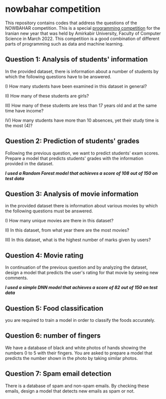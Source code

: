 # nowbahar competition

This repository contains codes that address the questions of the NOWBAHAR competition. This is a special [programming competition](https://quera.org/contest/assignments/40246/problems) for the Iranian new year that was held by Amirkabir University, Faculty of Computer Science in March 2022. This competition is a good combination of different parts of programming such as data and machine learning. 


## Question 1: Analysis of students' information

In the provided dataset, there is information about a number of students by which the following questions have to be answered.

I) How many students have been examined in this dataset in general?

II) How many of these students are girls?

III) How many of these students are less than 17 years old and at the same time have income?

IV) How many students have more than 10 absences, yet their study time is the most (4)?


## Question 2: Prediction of students' grades

Following the previous question, we want to predict students' exam scores. Prepare a model that predicts students' grades with the information provided in the dataset.

***I used a Random Forest model that achieves a score of 108 out of 150 on test data***


## Question 3: Analysis of movie information

in the provided dataset there is information about various movies by which the following questions must be answered.

I) How many unique movies are there in this dataset?

II) In this dataset, from what year there are the most movies?

III) In this dataset, what is the highest number of marks given by users?


## Question 4: Movie rating

In continuation of the previous question and by analyzing the dataset, design a model that predicts the user's rating for that movie by seeing new comments.

***I used a simple DNN model that achieves a score of 82 out of 150 on test data***


## Question 5: Food classification

you are required to train a model in order to classify the foods accurately.


## Question 6: number of fingers

We have a database of black and white photos of hands showing the numbers 0 to 5 with their fingers. You are asked to prepare a model that predicts the number shown in the photo by taking similar photos.


## Question 7: Spam email detection

There is a database of spam and non-spam emails. By checking these emails, design a model that detects new emails as spam or not.
